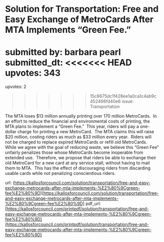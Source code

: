 # Solution for Transportation: Free and Easy Exchange of MetroCards After MTA Implements “Green Fee.” #

submitted by: barbara pearl
submitted_dt: 
<<<<<<< HEAD
upvotes: 343
=======
upvotes: 2
>>>>>>> 15c8675dc1f428ee1a0ca1c4ab9c452466fd40e6
issue: Transportation

The MTA loses $13 million annually printing over 170 million MetroCards.  In an effort to reduce the financial and environmental costs of printing, the MTA plans to implement a “Green Fee.”  This year, riders will pay a one-dollar charge for printing a new MetroCard.  The MTA claims this will raise $20 million, costing riders as much as $33 million every year.  Riders will not be charged to replace expired MetroCards or refill old MetroCards.
While we agree with the goal of reducing waste, we believe this “Green Fee” unfairly penalizes those whose MetroCards become inoperable from extended use.  Therefore, we propose that riders be able to exchange their old MetroCard for a new card at any service stall, without having to mail them to MTA.  This has the effect of discouraging riders from discarding usable cards while not penalizing conscientious riders.

url: (https://kallosforcouncil.com/solution/transportation/free-and-easy-exchange-metrocards-after-mta-implements-%E2%80%9Cgreen-fee%E2%80%9D)[https://kallosforcouncil.com/solution/transportation/free-and-easy-exchange-metrocards-after-mta-implements-%E2%80%9Cgreen-fee%E2%80%9D]
pdf_url: [https://kallosforcouncil.com/printpdf/solution/transportation/free-and-easy-exchange-metrocards-after-mta-implements-%E2%80%9Cgreen-fee%E2%80%9D](https://kallosforcouncil.com/printpdf/solution/transportation/free-and-easy-exchange-metrocards-after-mta-implements-%E2%80%9Cgreen-fee%E2%80%9D)